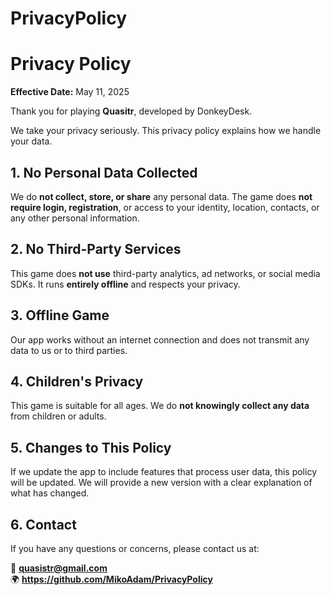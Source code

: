 # PrivacyPolicy

# Privacy Policy

**Effective Date:** May 11, 2025

Thank you for playing **Quasitr**, developed by DonkeyDesk.

We take your privacy seriously. This privacy policy explains how we handle your data.

## 1. No Personal Data Collected

We do **not collect, store, or share** any personal data. The game does **not require login, registration**, or access to your identity, location, contacts, or any other personal information.

## 2. No Third-Party Services

This game does **not use** third-party analytics, ad networks, or social media SDKs. It runs **entirely offline** and respects your privacy.

## 3. Offline Game

Our app works without an internet connection and does not transmit any data to us or to third parties.

## 4. Children's Privacy

This game is suitable for all ages. We do **not knowingly collect any data** from children or adults.

## 5. Changes to This Policy

If we update the app to include features that process user data, this policy will be updated. We will provide a new version with a clear explanation of what has changed.

## 6. Contact

If you have any questions or concerns, please contact us at:

📧 **quasistr@gmail.com**  
🌍 **https://github.com/MikoAdam/PrivacyPolicy**

